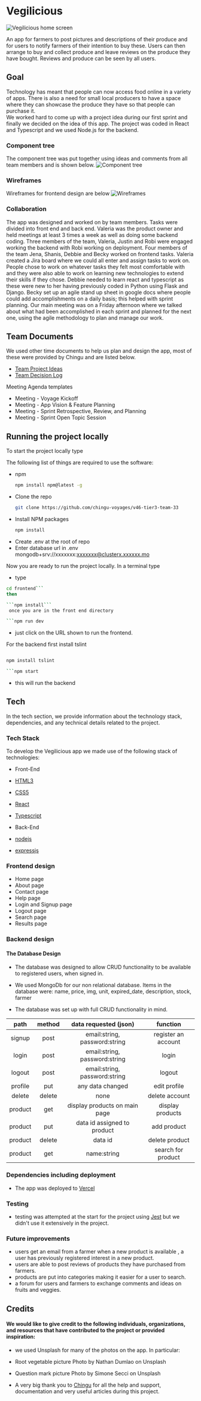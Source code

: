 # Vegilicious
![Vegilicious home screen](./userdesign/vegelicious_screen.png)

An app for farmers to post pictures and descriptions of their produce and for users to notify farmers of their intention to buy these.
Users can then arrange to buy and collect produce and leave reviews on the produce they have bought.  Reviews and produce can be seen by all users.


## Goal
Technology has meant that people can now access food online in a variety of apps.  There is also a need for small local producers to have a space where they can showcase the produce they have so that people can purchase it.  
We worked hard to come up with a project idea during our first sprint and finally we decided on the idea of this app.  The project was coded in React and Typescript and we used Node.js for the backend.
 

### Component tree
The component tree was put together using ideas and comments from all team members and is shown below.
![Component tree](./userdesign/component_tree.png)

### Wireframes
Wireframes for frontend design are below
![Wireframes](./userdesign/wireframe.png)


### Collaboration

The app was designed and worked on by  team members.  Tasks were divided into front end and back end.  Valeria was the product owner and held meetings at least 3 times a week as well as doing some backend coding.  Three members of the team, Valeria, Justin and Robi were engaged working the backend with Robi working on deployment.  Four members of the team Jena, Shanis, Debbie and Becky worked on frontend tasks.  Valeria created a Jira board where we could all enter and assign tasks to work on.  People chose to work on whatever tasks they felt most comfortable with and they were also able to work on learning new technologies to extend their skills if they chose.  Debbie needed to learn react and typescript as these were new to her having previously coded in Python using Flask and Django.  Becky set up an agile stand up sheet in google docs where people could add accomplishments on a daily basis; this helped with sprint planning.  Our main meeting was on a Friday afternoon where we talked about what had been accomplished in each sprint and planned for the next one, using the agile methodology to plan and manage our work.

## Team Documents

We used other time documents to help us plan and design the app, most of these were provided by Chingu and are listed below.

- [Team Project Ideas](./docs/team_project_ideas.md)
- [Team Decision Log](./docs/team_decision_log.md)

Meeting Agenda templates 

- Meeting - Voyage Kickoff 
- Meeting - App Vision & Feature Planning 
- Meeting - Sprint Retrospective, Review, and Planning
- Meeting - Sprint Open Topic Session 

## Running the project locally
To start the project locally type


The following list of things are required to use the software:

- npm
  ```sh
  npm install npm@latest -g

- Clone the repo
   ```sh
   git clone https://github.com/chingu-voyages/v46-tier3-team-33
   ```
- Install NPM packages
   ```sh
   npm install
   ```
- Create .env at the root of repo
- Enter database url in .env  mongodb+srv://xxxxxxx:xxxxxxx@clusterx.xxxxxx.mo


Now you are ready to run the project locally.  In a terminal type

- type
 ``` sh
 cd frontend```  
 then 
 
 ```npm install```
  once you are in the front end directory

```npm run dev
```
- just click on the URL shown to run the frontend.

For the backend first install tslint
```sh

npm install tslint

```npm start
```
- this will run the backend


## Tech
In the tech section, we provide information about the technology stack, dependencies, and any technical details related to the project.


### Tech Stack

To develop the Vegilicious app we made use of the following stack of technologies:

- Front-End
 - [HTML3](https://www.w3schools.com/html/)
 - [CSS5](https://www.w3schools.com/css/default.asp)
 - [React](https://www.w3schools.com/react/default.asp)
 - [Typescript](https://www.w3schools.com/typescript/typescript_intro.php)

- Back-End
 - [nodejs](https://www.w3schools.com/nodejs/nodejs_intro.asp)
 - [expressjs](https://expressjs.com/)

 ### Frontend design
- Home page
- About page
- Contact page
- Help page
- Login and Signup page
- Logout page
- Search page
- Results page

### Backend design
#### The Database Design
- The database was designed to allow CRUD functionality to be available to registered users, when signed in.
- We used MongoDb for our non relational database.  Items in the database were:
    name,
    price,
    img,
    unit,
    expired_date,
    description,
    stock,
    farmer
  

- The database was set up with full CRUD functionality in mind.

**path**|**method**|data requested (json) |**function**
:-----:|:-----:|:-----:|:-----:
signup|post |email:string, password:string|register an account
login|post |email:string, password:string|login
logout|post |email:string, password:string|logout
profile|put|any data changed|edit profile
delete|delete|none|delete account
product|get|display products on main page|display products
product|put|data id assigned to product|add product
product|delete|data id|delete product
product|get|name:string|search for product


### Dependencies including deployment
- The app was deployed to [Vercel](https://vercel.com/) 


### Testing
- testing was attempted at the start for the project using [Jest](https://jestjs.io/) but we didn't use it extensively in the project.

### Future improvements
- users get an email from a farmer when a new product is available , a user has previously registered interest in a new product.
- users are able to post reviews of products they have purchased from farmers.
- products are put into categories making it easier for a user to search.
- a forum for users and farmers to exchange comments and ideas on fruits and veggies.


## Credits
#### We would like to give credit to the following individuals, organizations, and resources that have contributed to the project or provided inspiration:
- we used Unsplash for many of the photos on the app.  In particular:
- Root vegetable picture
Photo by Nathan Dumlao on Unsplash  

- Question mark picture
Photo by Simone Secci on Unsplash

- A very big thank you to [Chingu](https://www.chingu.io/) for all the help and support, documentation and very useful articles during this project.






